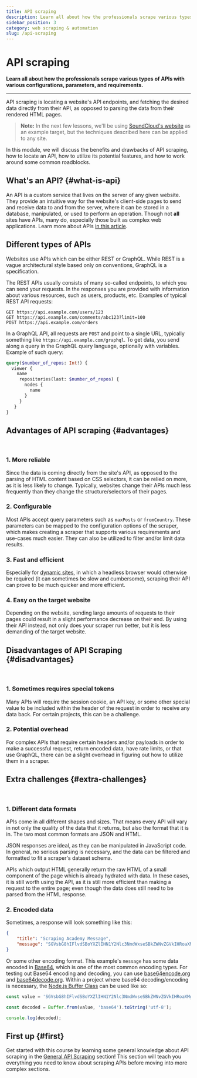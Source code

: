 ```yaml
---
title: API scraping
description: Learn all about how the professionals scrape various types of APIs with various configurations, parameters, and requirements.
sidebar_position: 3
category: web scraping & automation
slug: /api-scraping
---
```


# API scraping

**Learn all about how the professionals scrape various types of APIs with various configurations, parameters, and requirements.**

---

API scraping is locating a website's API endpoints, and fetching the desired data directly from their API, as opposed to parsing the data from their rendered HTML pages.

> **Note:** In the next few lessons, we'll be using [SoundCloud's website](https://soundcloud.com) as an example target, but the techniques described here can be applied to any site.

In this module, we will discuss the benefits and drawbacks of API scraping, how to locate an API, how to utilize its potential features, and how to work around some common roadblocks.

## What's an API? {#what-is-api}

An API is a custom service that lives on the server of any given website. They provide an intuitive way for the website's client-side pages to send and receive data to and from the server, where it can be stored in a database, manipulated, or used to perform an operation. Though not **all** sites have APIs, many do, especially those built as complex web applications. Learn more about APIs [in this article](https://blog.apify.com/what-is-an-api/).

## Different types of APIs

Websites use APIs which can be either REST or GraphQL. While REST is a vague architectural style based only on conventions, GraphQL is a specification.

The REST APIs usually consists of many so-called endpoints, to which you can send your requests. In the responses you are provided with information about various resources, such as users, products, etc. Examples of typical REST API requests:

```text
GET https://api.example.com/users/123
GET https://api.example.com/comments/abc123?limit=100
POST https://api.example.com/orders
```

In a GraphQL API, all requests are `POST` and point to a single URL, typically something like `https://api.example.com/graphql`. To get data, you send along a query in the GraphQL query language, optionally with variables. Example of such query:

```graphql
query($number_of_repos: Int!) {
  viewer {
    name
     repositories(last: $number_of_repos) {
       nodes {
         name
       }
     }
   }
}
```

## Advantages of API scraping {#advantages}

<br/>

### 1. More reliable

Since the data is coming directly from the site's API, as opposed to the parsing of HTML content based on CSS selectors, it can be relied on more, as it is less likely to change. Typically, websites change their APIs much less frequently than they change the structure/selectors of their pages.

### 2. Configurable

Most APIs accept query parameters such as `maxPosts` or `fromCountry`. These parameters can be mapped to the configuration options of the scraper, which makes creating a scraper that supports various requirements and use-cases much easier. They can also be utilized to filter and/or limit data results.

### 3. Fast and efficient

Especially for [dynamic sites](https://blog.apify.com/what-is-a-dynamic-page/), in which a headless browser would otherwise be required (it can sometimes be slow and cumbersome), scraping their API can prove to be much quicker and more efficient.

### 4. Easy on the target website

Depending on the website, sending large amounts of requests to their pages could result in a slight performance decrease on their end. By using their API instead, not only does your scraper run better, but it is less demanding of the target website.

## Disadvantages of API Scraping {#disadvantages}

<br/>

### 1. Sometimes requires special tokens

Many APIs will require the session cookie, an API key, or some other special value to be included within the header of the request in order to receive any data back. For certain projects, this can be a challenge.

### 2. Potential overhead

For complex APIs that require certain headers and/or payloads in order to make a successful request, return encoded data, have rate limits, or that use GraphQL, there can be a slight overhead in figuring out how to utilize them in a scraper.

<!-- These will be articles in the future -->

## Extra challenges {#extra-challenges}

<br/>

### 1. Different data formats

APIs come in all different shapes and sizes. That means every API will vary in not only the quality of the data that it returns, but also the format that it is in. The two most common formats are JSON and HTML.

JSON responses are ideal, as they can be manipulated in JavaScript code. In general, no serious parsing is necessary, and the data can be filtered and formatted to fit a scraper's dataset schema.

APIs which output HTML generally return the raw HTML of a small component of the page which is already hydrated with data. In these cases, it is still worth using the API, as it is still more efficient than making a request to the entire page; even though the data does still need to be parsed from the HTML response.

### 2. Encoded data

Sometimes, a response will look something like this:

```json
{
    "title": "Scraping Academy Message",
    "message": "SGVsbG8hIFlvdSBoYXZlIHN1Y2Nlc3NmdWxseSBkZWNvZGVkIHRoaXMgYmFzZTY0IGVuY29kZWQgbWVzc2FnZSEgV2UgaG9wZSB5b3UncmUgbGVhcm5pbmcgYSBsb3QgZnJvbSB0aGUgQXBpZnkgU2NyYXBpbmcgQWNhZGVteSE="
}
```

Or some other encoding format. This example's `message` has some data encoded in [Base64](https://en.wikipedia.org/wiki/Base64), which is one of the most common encoding types. For testing out Base64 encoding and decoding, you can use [base64encode.org](https://www.base64encode.org/) and [base64decode.org](https://www.base64decode.org/). Within a project where base64 decoding/encoding is necessary, the [Node.js Buffer Class](https://nodejs.org/api/buffer.html) can be used like so:

<!-- eslint-disable -->
```js
const value = 'SGVsbG8hIFlvdSBoYXZlIHN1Y2Nlc3NmdWxseSBkZWNvZGVkIHRoaXMgYmFzZTY0IGVuY29kZWQgbWVzc2FnZSEgV2UgaG9wZSB5b3UncmUgbGVhcm5pbmcgYSBsb3QgZnJvbSB0aGUgQXBpZnkgU2NyYXBpbmcgQWNhZGVteSE=';

const decoded = Buffer.from(value, 'base64').toString('utf-8');

console.log(decoded);
```

## First up {#first}

Get started with this course by learning some general knowledge about API scraping in the [General API Scraping](./general_api_scraping/index.md) section! This section will teach you everything you need to know about scraping APIs before moving into more complex sections.
